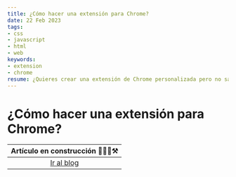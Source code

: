 ```yaml
---
title: ¿Cómo hacer una extensión para Chrome?
date: 22 Feb 2023
tags:
- css
- javascript
- html
- web
keywords:
- extension
- chrome
resume: ¿Quieres crear una extensión de Chrome personalizada pero no sabes por dónde empezar? En este artículo, te mostramos cómo puedes crear una extensión de Chrome desde cero, incluyendo cómo agregar funcionalidades personalizadas utilizando JavaScript.
---
```


# ¿Cómo hacer una extensión para Chrome?

|Artículo en construcción 👷🏻‍♂️⚒️|
|:---------------------------:|
|[Ir al blog](/#blog)|
